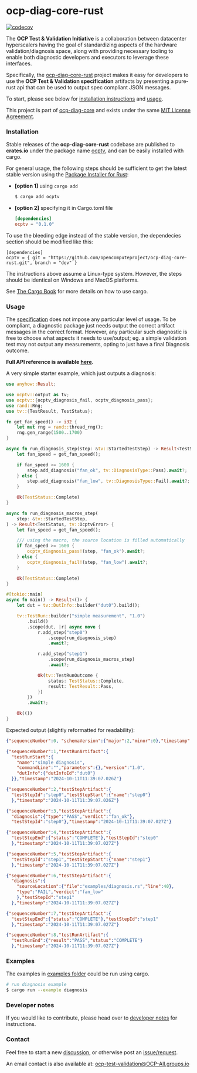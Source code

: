 # ocp-diag-core-rust

[![codecov](https://codecov.io/github/opencomputeproject/ocp-diag-core-rust/graph/badge.svg?token=IJOG0T8XZ3)](https://codecov.io/github/opencomputeproject/ocp-diag-core-rust)

The **OCP Test & Validation Initiative** is a collaboration between datacenter hyperscalers having the goal of standardizing aspects of the hardware validation/diagnosis space, along with providing necessary tooling to enable both diagnostic developers and executors to leverage these interfaces.

Specifically, the [ocp-diag-core-rust](https://github.com/opencomputeproject/ocp-diag-core-rust) project makes it easy for developers to use the **OCP Test & Validation specification** artifacts by presenting a pure-rust api that can be used to output spec compliant JSON messages.

To start, please see below for [installation instructions](https://github.com/opencomputeproject/ocp-diag-core-rust#installation) and [usage](https://github.com/opencomputeproject/ocp-diag-core-rust#usage).

This project is part of [ocp-diag-core](https://github.com/opencomputeproject/ocp-diag-core) and exists under the same [MIT License Agreement](https://github.com/opencomputeproject/ocp-diag-core-rust/LICENSE).

### Installation

Stable releases of the **ocp-diag-core-rust** codebase are published to **crates.io** under the package name [ocptv](https://crates.io/crates/ocptv), and can be easily installed with cargo.

For general usage, the following steps should be sufficient to get the latest stable version using the [Package Installer for Rust](https://github.com/rust-lang/cargo):

- **\[option 1]** using `cargo add`

    ```bash
    $ cargo add ocptv
    ```

- **\[option 2]** specifying it in Cargo.toml file

    
    ```toml
    [dependencies]
    ocptv = "0.1.0"
    ```
    
To use the bleeding edge instead of the stable version, the dependecies section should be modified like this:

```
[dependencies]
ocptv = { git = "https://github.com/opencomputeproject/ocp-diag-core-rust.git", branch = "dev" }
```

The instructions above assume a Linux-type system. However, the steps should be identical on Windows and MacOS platforms.

See [The Cargo Book](https://doc.rust-lang.org/cargo/index.html) for more details on how to use cargo.

### Usage

The [specification](https://github.com/opencomputeproject/ocp-diag-core/tree/main/json_spec) does not impose any particular level of usage. To be compliant, a diagnostic package just needs output the correct artifact messages in the correct format. However, any particular such diagnostic is free to choose what aspects it needs to use/output; eg. a simple validation test may not output any measurements, opting to just have a final Diagnosis outcome.

**Full API reference is available [here](https://docs.rs/ocptv).**

A very simple starter example, which just outputs a diagnosis:
```rust
use anyhow::Result;

use ocptv::output as tv;
use ocptv::{ocptv_diagnosis_fail, ocptv_diagnosis_pass};
use rand::Rng;
use tv::{TestResult, TestStatus};

fn get_fan_speed() -> i32 {
    let mut rng = rand::thread_rng();
    rng.gen_range(1500..1700)
}

async fn run_diagnosis_step(step: &tv::StartedTestStep) -> Result<TestStatus, tv::OcptvError> {
    let fan_speed = get_fan_speed();

    if fan_speed >= 1600 {
        step.add_diagnosis("fan_ok", tv::DiagnosisType::Pass).await?;
    } else {
        step.add_diagnosis("fan_low", tv::DiagnosisType::Fail).await?;
    }

    Ok(TestStatus::Complete)
}

async fn run_diagnosis_macros_step(
    step: &tv::StartedTestStep,
) -> Result<TestStatus, tv::OcptvError> {
    let fan_speed = get_fan_speed();

    /// using the macro, the source location is filled automatically
    if fan_speed >= 1600 {
        ocptv_diagnosis_pass!(step, "fan_ok").await?;
    } else {
        ocptv_diagnosis_fail!(step, "fan_low").await?;
    }

    Ok(TestStatus::Complete)
}

#[tokio::main]
async fn main() -> Result<()> {
    let dut = tv::DutInfo::builder("dut0").build();

    tv::TestRun::builder("simple measurement", "1.0")
        .build()
        .scope(dut, |r| async move {
            r.add_step("step0")
                .scope(run_diagnosis_step)
                .await?;

            r.add_step("step1")
                .scope(run_diagnosis_macros_step)
                .await?;

            Ok(tv::TestRunOutcome {
                status: TestStatus::Complete,
                result: TestResult::Pass,
            })
        })
        .await?;

    Ok(())
}
```

Expected output (slightly reformatted for readability):

```json
{"sequenceNumber":0, "schemaVersion":{"major":2,"minor":0},"timestamp":"2024-10-11T11:39:07.026Z"}

{"sequenceNumber":1,"testRunArtifact":{
  "testRunStart":{
    "name":"simple diagnosis", 
    "commandLine":"","parameters":{},"version":"1.0", 
    "dutInfo":{"dutInfoId":"dut0"}
  }},"timestamp":"2024-10-11T11:39:07.026Z"}

{"sequenceNumber":2,"testStepArtifact":{
  "testStepId":"step0","testStepStart":{"name":"step0"}
  },"timestamp":"2024-10-11T11:39:07.026Z"}

{"sequenceNumber":3,"testStepArtifact":{
  "diagnosis":{"type":"PASS","verdict":"fan_ok"},
  "testStepId":"step0"},"timestamp":"2024-10-11T11:39:07.027Z"}

{"sequenceNumber":4,"testStepArtifact":{
  "testStepEnd":{"status":"COMPLETE"},"testStepId":"step0"
  },"timestamp":"2024-10-11T11:39:07.027Z"}

{"sequenceNumber":5,"testStepArtifact":{
  "testStepId":"step1","testStepStart":{"name":"step1"}
  },"timestamp":"2024-10-11T11:39:07.027Z"}

{"sequenceNumber":6,"testStepArtifact":{
  "diagnosis":{
    "sourceLocation":{"file":"examples/diagnosis.rs","line":40},
    "type":"FAIL","verdict":"fan_low"
    },"testStepId":"step1"
  },"timestamp":"2024-10-11T11:39:07.027Z"}

{"sequenceNumber":7,"testStepArtifact":{
  "testStepEnd":{"status":"COMPLETE"},"testStepId":"step1"
  },"timestamp":"2024-10-11T11:39:07.027Z"}

{"sequenceNumber":8,"testRunArtifact":{
  "testRunEnd":{"result":"PASS","status":"COMPLETE"}
  },"timestamp":"2024-10-11T11:39:07.027Z"}

```

### Examples

The examples in [examples folder](https://github.com/opencomputeproject/ocp-diag-core-rust/tree/dev/examples) could be run using cargo.

```bash
# run diagnosis example
$ cargo run --example diagnosis
```

### Developer notes

If you would like to contribute, please head over to [developer notes](https://github.com/opencomputeproject/ocp-diag-core-rust/tree/dev/DEVELOPERS.md) for instructions.

### Contact

Feel free to start a new [discussion](https://github.com/opencomputeproject/ocp-diag-core-rust/discussions), or otherwise post an [issue/request](https://github.com/opencomputeproject/ocp-diag-core-rust/issues).

An email contact is also available at: ocp-test-validation@OCP-All.groups.io

<!--
due to https://github.com/pypa/readme_renderer/issues/163 we must use absolute links everywhere
-->